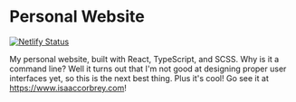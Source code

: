 # Personal Website

[![Netlify Status](https://api.netlify.com/api/v1/badges/7cb5b2cb-5969-42ac-b455-18b35dadfa6a/deploy-status)](https://app.netlify.com/sites/isaaccorbrey/deploys)

My personal website, built with React, TypeScript, and SCSS. Why is it a command line? Well it turns out that I'm not good at designing proper user interfaces yet, so this is the next best thing. Plus it's cool! Go see it at https://www.isaaccorbrey.com!
